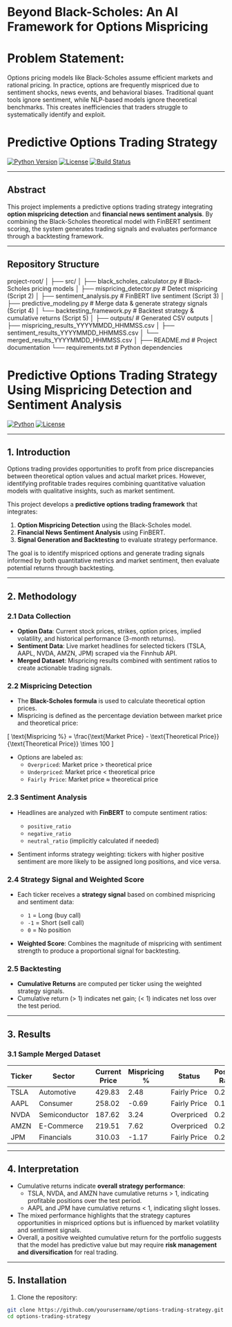 # Beyond Black-Scholes: An AI Framework for Options Mispricing

# Problem Statement:

Options pricing models like Black-Scholes assume efficient markets and rational pricing. In practice, options are frequently mispriced due to sentiment shocks, news events, and behavioral biases. Traditional quant tools ignore sentiment, while NLP-based models ignore theoretical benchmarks. This creates inefficiencies that traders struggle to systematically identify and exploit.


# Predictive Options Trading Strategy

[![Python Version](https://img.shields.io/badge/python-3.10-blue)](https://www.python.org/)
[![License](https://img.shields.io/badge/license-MIT-green)](LICENSE)
[![Build Status](https://img.shields.io/badge/build-passing-brightgreen)](#)

---

## Abstract

This project implements a predictive options trading strategy integrating **option mispricing detection** and **financial news sentiment analysis**. By combining the Black-Scholes theoretical model with FinBERT sentiment scoring, the system generates trading signals and evaluates performance through a backtesting framework.

---

## Repository Structure

project-root/
│
├── src/
│ ├── black_scholes_calculator.py # Black-Scholes pricing models
│ ├── mispricing_detector.py # Detect mispricing (Script 2)
│ ├── sentiment_analysis.py # FinBERT live sentiment (Script 3)
│ ├── predictive_modeling.py # Merge data & generate strategy signals (Script 4)
│ └── backtesting_framework.py # Backtest strategy & cumulative returns (Script 5)
│
├── outputs/ # Generated CSV outputs
│ ├── mispricing_results_YYYYMMDD_HHMMSS.csv
│ ├── sentiment_results_YYYYMMDD_HHMMSS.csv
│ └── merged_results_YYYYMMDD_HHMMSS.csv
│
├── README.md # Project documentation
└── requirements.txt # Python dependencies


# Predictive Options Trading Strategy Using Mispricing Detection and Sentiment Analysis

[![Python](https://img.shields.io/badge/python-3.10-blue)](https://www.python.org/)
[![License](https://img.shields.io/badge/license-MIT-green)](LICENSE)

---

## 1. Introduction

Options trading provides opportunities to profit from price discrepancies between theoretical option values and actual market prices. However, identifying profitable trades requires combining quantitative valuation models with qualitative insights, such as market sentiment.  

This project develops a **predictive options trading framework** that integrates:  

1. **Option Mispricing Detection** using the Black-Scholes model.  
2. **Financial News Sentiment Analysis** using FinBERT.  
3. **Signal Generation and Backtesting** to evaluate strategy performance.

The goal is to identify mispriced options and generate trading signals informed by both quantitative metrics and market sentiment, then evaluate potential returns through backtesting.

---

## 2. Methodology

### 2.1 Data Collection

- **Option Data**: Current stock prices, strikes, option prices, implied volatility, and historical performance (3-month returns).  
- **Sentiment Data**: Live market headlines for selected tickers (TSLA, AAPL, NVDA, AMZN, JPM) scraped via the Finnhub API.  
- **Merged Dataset**: Mispricing results combined with sentiment ratios to create actionable trading signals.

### 2.2 Mispricing Detection

- The **Black-Scholes formula** is used to calculate theoretical option prices.  
- Mispricing is defined as the percentage deviation between market price and theoretical price:  

\[
\text{Mispricing \%} = \frac{\text{Market Price} - \text{Theoretical Price}}{\text{Theoretical Price}} \times 100
\]

- Options are labeled as:  
  - `Overpriced`: Market price > theoretical price  
  - `Underpriced`: Market price < theoretical price  
  - `Fairly Price`: Market price ≈ theoretical price

### 2.3 Sentiment Analysis

- Headlines are analyzed with **FinBERT** to compute sentiment ratios:  
  - `positive_ratio`  
  - `negative_ratio`  
  - `neutral_ratio` (implicitly calculated if needed)

- Sentiment informs strategy weighting: tickers with higher positive sentiment are more likely to be assigned long positions, and vice versa.

### 2.4 Strategy Signal and Weighted Score

- Each ticker receives a **strategy signal** based on combined mispricing and sentiment data:  
  - `1` = Long (buy call)  
  - `-1` = Short (sell call)  
  - `0` = No position  

- **Weighted Score**: Combines the magnitude of mispricing with sentiment strength to produce a proportional signal for backtesting.

### 2.5 Backtesting

- **Cumulative Returns** are computed per ticker using the weighted strategy signals.  
- Cumulative return \(> 1\) indicates net gain; \(< 1\) indicates net loss over the test period.

---

## 3. Results

### 3.1 Sample Merged Dataset

| Ticker | Sector         | Current Price | Mispricing % | Status       | Positive Ratio | Negative Ratio | Strategy Signal | Weighted Score | Cumulative Return |
|--------|----------------|---------------|--------------|--------------|----------------|----------------|----------------|----------------|------------------|
| TSLA   | Automotive     | 429.83        | 2.48         | Fairly Price | 0.266          | 0.256          | 1              | 0.01005        | 1.01005          |
| AAPL   | Consumer       | 258.02        | -0.69        | Fairly Price | 0.197          | 0.169          | -1             | -0.02732       | 0.97268          |
| NVDA   | Semiconductor  | 187.62        | 3.24         | Overpriced   | 0.276          | 0.164          | 1              | 0.112          | 1.112            |
| AMZN   | E-Commerce     | 219.51        | 7.62         | Overpriced   | 0.252          | 0.171          | 1              | 0.08095        | 1.08095          |
| JPM    | Financials     | 310.03        | -1.17        | Fairly Price | 0.246          | 0.175          | -1             | -0.07018       | 0.92983          |

---

## 4. Interpretation

- Cumulative returns indicate **overall strategy performance**:  
  - TSLA, NVDA, and AMZN have cumulative returns > 1, indicating profitable positions over the test period.  
  - AAPL and JPM have cumulative returns < 1, indicating slight losses.  
- The mixed performance highlights that the strategy captures opportunities in mispriced options but is influenced by market volatility and sentiment signals.  
- Overall, a positive weighted cumulative return for the portfolio suggests that the model has predictive value but may require **risk management and diversification** for real trading.

---

## 5. Installation

1. Clone the repository:

```bash
git clone https://github.com/yourusername/options-trading-strategy.git
cd options-trading-strategy


